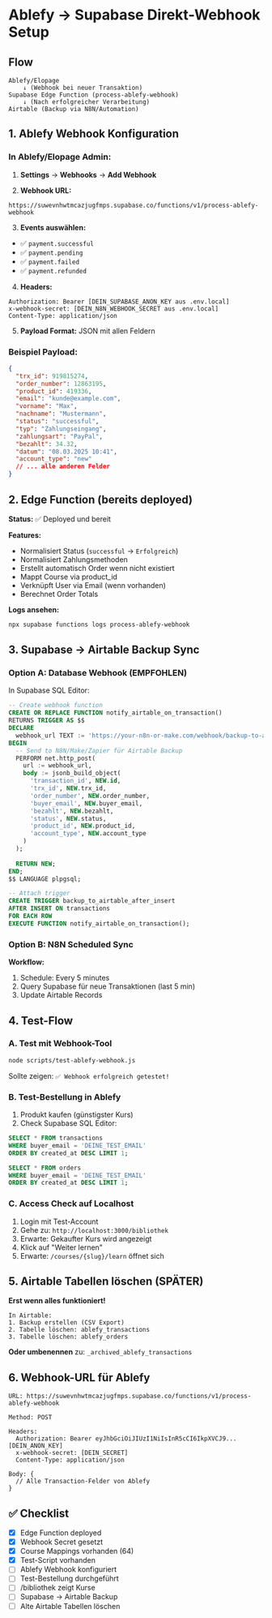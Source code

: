 # Ablefy → Supabase Direkt-Webhook Setup

## Flow
```
Ablefy/Elopage
    ↓ (Webhook bei neuer Transaktion)
Supabase Edge Function (process-ablefy-webhook)
    ↓ (Nach erfolgreicher Verarbeitung)
Airtable (Backup via N8N/Automation)
```

## 1. Ablefy Webhook Konfiguration

### In Ablefy/Elopage Admin:
1. **Settings** → **Webhooks** → **Add Webhook**

2. **Webhook URL:**
```
https://suwevnhwtmcazjugfmps.supabase.co/functions/v1/process-ablefy-webhook
```

3. **Events auswählen:**
- ✅ `payment.successful`
- ✅ `payment.pending`
- ✅ `payment.failed`
- ✅ `payment.refunded`

4. **Headers:**
```
Authorization: Bearer [DEIN_SUPABASE_ANON_KEY aus .env.local]
x-webhook-secret: [DEIN_N8N_WEBHOOK_SECRET aus .env.local]
Content-Type: application/json
```

5. **Payload Format:** JSON mit allen Feldern

### Beispiel Payload:
```json
{
  "trx_id": 919815274,
  "order_number": 12863195,
  "product_id": 419336,
  "email": "kunde@example.com",
  "vorname": "Max",
  "nachname": "Mustermann",
  "status": "successful",
  "typ": "Zahlungseingang",
  "zahlungsart": "PayPal",
  "bezahlt": 34.32,
  "datum": "08.03.2025 10:41",
  "account_type": "new"
  // ... alle anderen Felder
}
```

## 2. Edge Function (bereits deployed)

**Status:** ✅ Deployed und bereit

**Features:**
- Normalisiert Status (`successful` → `Erfolgreich`)
- Normalisiert Zahlungsmethoden
- Erstellt automatisch Order wenn nicht existiert
- Mappt Course via product_id
- Verknüpft User via Email (wenn vorhanden)
- Berechnet Order Totals

**Logs ansehen:**
```bash
npx supabase functions logs process-ablefy-webhook
```

## 3. Supabase → Airtable Backup Sync

### Option A: Database Webhook (EMPFOHLEN)

In Supabase SQL Editor:

```sql
-- Create webhook function
CREATE OR REPLACE FUNCTION notify_airtable_on_transaction()
RETURNS TRIGGER AS $$
DECLARE
  webhook_url TEXT := 'https://your-n8n-or-make.com/webhook/backup-to-airtable';
BEGIN
  -- Send to N8N/Make/Zapier für Airtable Backup
  PERFORM net.http_post(
    url := webhook_url,
    body := jsonb_build_object(
      'transaction_id', NEW.id,
      'trx_id', NEW.trx_id,
      'order_number', NEW.order_number,
      'buyer_email', NEW.buyer_email,
      'bezahlt', NEW.bezahlt,
      'status', NEW.status,
      'product_id', NEW.product_id,
      'account_type', NEW.account_type
    )
  );
  
  RETURN NEW;
END;
$$ LANGUAGE plpgsql;

-- Attach trigger
CREATE TRIGGER backup_to_airtable_after_insert
AFTER INSERT ON transactions
FOR EACH ROW
EXECUTE FUNCTION notify_airtable_on_transaction();
```

### Option B: N8N Scheduled Sync

**Workflow:**
1. Schedule: Every 5 minutes
2. Query Supabase für neue Transaktionen (last 5 min)
3. Update Airtable Records

## 4. Test-Flow

### A. Test mit Webhook-Tool
```bash
node scripts/test-ablefy-webhook.js
```

Sollte zeigen: `✅ Webhook erfolgreich getestet!`

### B. Test-Bestellung in Ablefy
1. Produkt kaufen (günstigster Kurs)
2. Check Supabase SQL Editor:
```sql
SELECT * FROM transactions 
WHERE buyer_email = 'DEINE_TEST_EMAIL'
ORDER BY created_at DESC LIMIT 1;

SELECT * FROM orders 
WHERE buyer_email = 'DEINE_TEST_EMAIL'
ORDER BY created_at DESC LIMIT 1;
```

### C. Access Check auf Localhost
1. Login mit Test-Account
2. Gehe zu: `http://localhost:3000/bibliothek`
3. Erwarte: Gekaufter Kurs wird angezeigt
4. Klick auf "Weiter lernen"
5. Erwarte: `/courses/{slug}/learn` öffnet sich

## 5. Airtable Tabellen löschen (SPÄTER)

**Erst wenn alles funktioniert!**

```
In Airtable:
1. Backup erstellen (CSV Export)
2. Tabelle löschen: ablefy_transactions
3. Tabelle löschen: ablefy_orders
```

**Oder umbenennen** zu: `_archived_ablefy_transactions`

## 6. Webhook-URL für Ablefy

```
URL: https://suwevnhwtmcazjugfmps.supabase.co/functions/v1/process-ablefy-webhook

Method: POST

Headers:
  Authorization: Bearer eyJhbGciOiJIUzI1NiIsInR5cCI6IkpXVCJ9... [DEIN_ANON_KEY]
  x-webhook-secret: [DEIN_SECRET]
  Content-Type: application/json

Body: {
  // Alle Transaction-Felder von Ablefy
}
```

## ✅ Checklist

- [x] Edge Function deployed
- [x] Webhook Secret gesetzt
- [x] Course Mappings vorhanden (64)
- [x] Test-Script vorhanden
- [ ] Ablefy Webhook konfiguriert
- [ ] Test-Bestellung durchgeführt
- [ ] /bibliothek zeigt Kurse
- [ ] Supabase → Airtable Backup
- [ ] Alte Airtable Tabellen löschen
